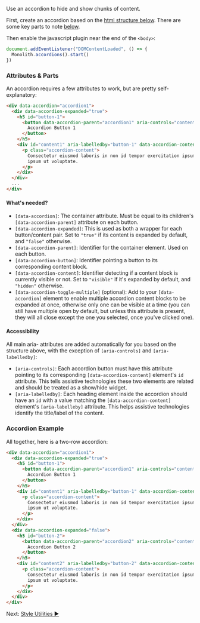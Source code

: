 Use an accordion to hide and show chunks of content.

First, create an accordion based on the [html structure below](#accordion-example). There are some key parts to note [below](#button).

Then enable the javascript plugin near the end of the `<body>`:

```js
document.addEventListener("DOMContentLoaded", () => {
  Monolith.accordions().start()
})
```

### Attributes & Parts

An accordion requires a few attributes to work, but are pretty self-explanatory:

```html
<div data-accordion="accordion1">
  <div data-accordion-expanded="true">
    <h5 id="button-1">
      <button data-accordion-parent="accordion1" aria-controls="content1" data-accordion-button="content1">
        Accordion Button 1
      </button>
    </h5>
    <div id="content1" aria-labelledby="button-1" data-accordion-content="visible">
      <p class="accordion-content">
        Consectetur eiusmod laboris in non id tempor exercitation ipsum cupidatat magna
        ipsum ut voluptate.
      </p>
    </div>
  </div>
  ...
</div>
```

#### What's needed?
* `[data-accordion]`: The container attribute. Must be equal to its children's `[data-accordion-parent]` attribute on each button.
* `[data-accordion-expanded]`: This is used as both a wrapper for each button/content pair. Set to `"true"` if its content is expanded by default, and `"false"` otherwise.
* `[data-accordion-parent]`: Identifier for the container element. Used on each button.
* `[data-accordion-button]`: Identifier pointing a button to its corresponding content block.
* `[data-accordion-content]`: Identifier detecting if a content block is currently visible or not. Set to `"visible"` if it's expanded by default, and `"hidden"` otherwise.
* `[data-accordion-toggle-multiple]` (optional): Add to your `[data-accordion]` element to enable multiple accordion content blocks to be expanded at once, otherwise only one can be visible at a time (you can still have multiple open by default, but unless this attribute is present, they will all close except the one you selected, once you've clicked one).


#### Accessibility
All main aria- attributes are added automatically for you based on the structure above, with the exception of `[aria-controls]` and `[aria-labelledby]`:

* `[aria-controls]`: Each accordion button must have this attribute pointing to its corresponding `[data-accordion-content]` element's `id` attribute. This tells assistive technologies these two elements are related and should be treated as a show/hide widget.
* `[aria-labelledby]`: Each heading element inside the accordion should have an `id` with a value matching the `[data-accordion-content]` element's `[aria-labelleby]` attribute. This helps assistive technologies identify the title/label of the content.

### Accordion Example

All together, here is a two-row accordion:

```html
<div data-accordion="accordion1">
  <div data-accordion-expanded="true">
    <h5 id="button-1">
      <button data-accordion-parent="accordion1" aria-controls="content1" data-accordion-button="content1">
        Accordion Button 1
      </button>
    </h5>
    <div id="content1" aria-labelledby="button-1" data-accordion-content="visible">
      <p class="accordion-content">
        Consectetur eiusmod laboris in non id tempor exercitation ipsum cupidatat magna
        ipsum ut voluptate.
      </p>
    </div>
  </div>
  <div data-accordion-expanded="false">
    <h5 id="button-2">
      <button data-accordion-parent="accordion2" aria-controls="content2" data-accordion-button="content2">
        Accordion Button 2
      </button>
    </h5>
    <div id="content2" aria-labelledby="button-2" data-accordion-content="hidden">
      <p class="accordion-content">
        Consectetur eiusmod laboris in non id tempor exercitation ipsum cupidatat magna
        ipsum ut voluptate.
      </p>
    </div>
  </div>
</div>
```

Next: [Style Utilities ►](style-utilities)
